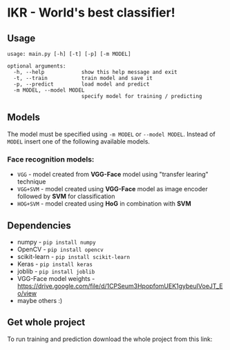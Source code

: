 # IKR - World's best classifier!

## Usage
```
usage: main.py [-h] [-t] [-p] [-m MODEL]

optional arguments:
  -h, --help            show this help message and exit
  -t, --train           train model and save it
  -p, --predict         load model and predict
  -m MODEL, --model MODEL
                        specify model for training / predicting
```

## Models

The model must be specified using `-m MODEL` or `--model MODEL`. Instead of `MODEL` insert one of the following available models.

### Face recognition models:
* `VGG` - model created from **VGG-Face** model using "transfer learing" technique
* `VGG+SVM` - model created using **VGG-Face** model as image encoder followed by **SVM** for classification
* `HOG+SVM` - model created using **HoG** in combination with **SVM**


## Dependencies

* numpy - `pip install numpy`
* OpenCV - `pip install opencv`
* scikit-learn - `pip install scikit-learn`
* Keras - `pip install keras`
* joblib - `pip install joblib`
* VGG-Face model weights - https://drive.google.com/file/d/1CPSeum3HpopfomUEK1gybeuIVoeJT_Eo/view
* maybe others :)

## Get whole project

To run training and prediction download the whole project from this link:
